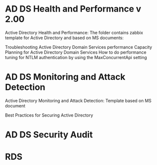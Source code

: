 # AD DS Health and Performance v 2.00
Active Directory Health and Performance:
The folder contains zabbix template for Active Directory and based on MS documents:

Troubleshooting Active Directory Domain Services performance
Capacity Planning for Active Directory Domain Services
How to do performance tuning for NTLM authentication by using the MaxConcurrentApi setting

# AD DS Monitoring and Attack Detection
Active Directory Monitoring and Attack Detection:
Template based on MS document 

Best Practices for Securing Active Directory

# AD DS Security Audit

# RDS

